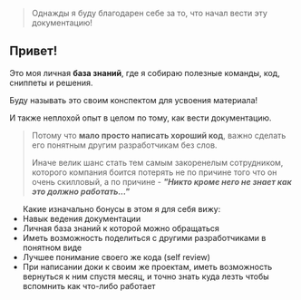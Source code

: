 > Однажды я буду благодарен себе за то, что начал вести эту документацию!

## Привет!

Это моя личная **база знаний**, где я собираю полезные команды, код, сниппеты и решения.

Буду называть это своим конспектом для усвоения материала!

И также неплохой опыт в целом по тому, как вести документацию.

> Потому что **мало просто написать хороший код**, важно сделать его понятным другим разработчикам без слов.
>
> Иначе велик шанс стать тем самым закоренелым сотрудником, которого компания боится потерять не по причине того что он очень скилловый, а по причине - ***"Никто кроме него не знает как это должно работать..."***

<ul> Какие изначально бонусы в этом я для себя вижу:
<li>Навык ведения документации</li>
<li>Личная база знаний к которой можно обращаться</li>
<li>Иметь возможность поделиться с другими разработчиками в понятном виде</li>
<li>Лучшее понимание своего же кода (self review)</li>
<li>При написании доки к своим же проектам, иметь возможность вернуться к ним спустя месяц, и точно знать куда лезть чтобы вспомнить как что-либо работает</li>
</ul>
